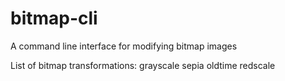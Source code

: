 # bitmap-cli
A command line interface for modifying bitmap images

List of bitmap transformations:
grayscale
sepia
oldtime
redscale